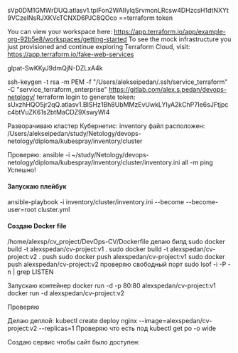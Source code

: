 sVp0DM1GMWrDUQ.atlasv1.tplFon2WAIIylqSrvmonLRcsw4DHzcsH1dtNXYt9VCzelNsRJXKVcTCNXD6PJC8QOco ==terraform token

You can view your workspace here:
    https://app.terraform.io/app/example-org-92b5e8/workspaces/getting-started
To see the mock infrastructure you just provisioned and continue exploring
Terraform Cloud, visit:
https://app.terraform.io/fake-web-services


glpat-SwKKyJ9dmQjN-DZLxA4k

ssh-keygen -t rsa -m PEM -f "/Users/alekseipedan/.ssh/service_terraform" -C "service_terraform_enterprise"
https://gitlab.com/alex.s.pedan/devops-netology/
terraform login to generate token:
sUxzhHQO5jr2qQ.atlasv1.BISHz1Bh8UbMMzEvUwkLYlyA2kChP7Ie6sJFtjpcc4btVuZK61s2btMaCDZ9XswyWI4

Разворачиваю кластер Кубернетис:
inventory файл расположен:
/Users/alekseipedan/study/Netology/devops-netology/diploma/kubespray/inventory/cluster

Проверяю:
ansible -i ~/study/Netology/devops-netology/diploma/kubespray/inventory/cluster/inventory.ini all -m ping
Успешно!
#### Запускаю плейбук
ansible-playbook -i inventory/cluster/inventory.ini  --become --become-user=root cluster.yml

#### Создаю Docker file
/home/alexsp/cv_project/DevOps-CV/Dockerfile
делаю билд
sudo docker build -t alexspedan/cv-project:v1 .
sudo docker build -t alexspedan/cv-project:v2 .
push
sudo docker push alexspedan/cv-project:v1
sudo docker push alexspedan/cv-project:v2
проверяю свободный порт
sudo lsof -i -P -n | grep LISTEN

Запускаю контейнер
docker run -d -p 80:80 alexspedan/cv-project:v1
docker run -d alexspedan/cv-project:v2

Проверяю 

Делаю деплой:
kubectl create deploy nginx --image=alexspedan/cv-project:v2 --replicas=1
Проверяю что есть под
kubectl get po -o wide

Создаю сервис чтобы сайт было доступен:
